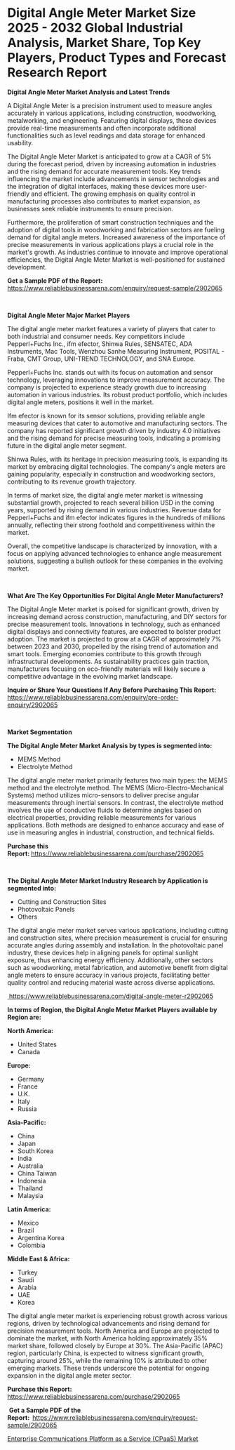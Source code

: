 <p><h1>Digital Angle Meter Market Size 2025 - 2032 Global Industrial Analysis, Market Share, Top Key Players, Product Types and Forecast Research Report</h1></p><p><strong>Digital Angle Meter Market Analysis and Latest Trends</strong></p>
<p><p>A Digital Angle Meter is a precision instrument used to measure angles accurately in various applications, including construction, woodworking, metalworking, and engineering. Featuring digital displays, these devices provide real-time measurements and often incorporate additional functionalities such as level readings and data storage for enhanced usability.</p><p>The Digital Angle Meter Market is anticipated to grow at a CAGR of 5% during the forecast period, driven by increasing automation in industries and the rising demand for accurate measurement tools. Key trends influencing the market include advancements in sensor technologies and the integration of digital interfaces, making these devices more user-friendly and efficient. The growing emphasis on quality control in manufacturing processes also contributes to market expansion, as businesses seek reliable instruments to ensure precision.</p><p>Furthermore, the proliferation of smart construction techniques and the adoption of digital tools in woodworking and fabrication sectors are fueling demand for digital angle meters. Increased awareness of the importance of precise measurements in various applications plays a crucial role in the market's growth. As industries continue to innovate and improve operational efficiencies, the Digital Angle Meter Market is well-positioned for sustained development.</p></p>
<p><strong>Get a Sample PDF of the Report:&nbsp;</strong> <a href="https://www.reliablebusinessarena.com/enquiry/request-sample/2902065?utm_campaign=2868&utm_medium=2&utm_source=Github&utm_content=ia&utm_term=11032025&utm_id=digital-angle-meter">https://www.reliablebusinessarena.com/enquiry/request-sample/2902065</a></p>
<p>&nbsp;</p>
<p><strong>Digital Angle Meter Major Market Players</strong></p>
<p><p>The digital angle meter market features a variety of players that cater to both industrial and consumer needs. Key competitors include Pepperl+Fuchs Inc., ifm efector, Shinwa Rules, SENSATEC, ADA Instruments, Mac Tools, Wenzhou Sanhe Measuring Instrument, POSITAL - Fraba, CMT Group, UNI-TREND TECHNOLOGY, and SNA Europe. </p><p>Pepperl+Fuchs Inc. stands out with its focus on automation and sensor technology, leveraging innovations to improve measurement accuracy. The company is projected to experience steady growth due to increasing automation in various industries. Its robust product portfolio, which includes digital angle meters, positions it well in the market.</p><p>Ifm efector is known for its sensor solutions, providing reliable angle measuring devices that cater to automotive and manufacturing sectors. The company has reported significant growth driven by industry 4.0 initiatives and the rising demand for precise measuring tools, indicating a promising future in the digital angle meter segment.</p><p>Shinwa Rules, with its heritage in precision measuring tools, is expanding its market by embracing digital technologies. The company's angle meters are gaining popularity, especially in construction and woodworking sectors, contributing to its revenue growth trajectory.</p><p>In terms of market size, the digital angle meter market is witnessing substantial growth, projected to reach several billion USD in the coming years, supported by rising demand in various industries. Revenue data for Pepperl+Fuchs and ifm efector indicates figures in the hundreds of millions annually, reflecting their strong foothold and competitiveness within the market.</p><p>Overall, the competitive landscape is characterized by innovation, with a focus on applying advanced technologies to enhance angle measurement solutions, suggesting a bullish outlook for these companies in the evolving market.</p></p>
<p>&nbsp;</p>
<p><strong>What Are The Key Opportunities For Digital Angle Meter Manufacturers?</strong></p>
<p><p>The Digital Angle Meter market is poised for significant growth, driven by increasing demand across construction, manufacturing, and DIY sectors for precise measurement tools. Innovations in technology, such as enhanced digital displays and connectivity features, are expected to bolster product adoption. The market is projected to grow at a CAGR of approximately 7% between 2023 and 2030, propelled by the rising trend of automation and smart tools. Emerging economies contribute to this growth through infrastructural developments. As sustainability practices gain traction, manufacturers focusing on eco-friendly materials will likely secure a competitive advantage in the evolving market landscape.</p></p>
<p><strong>Inquire or Share Your Questions If Any Before Purchasing This Report:</strong> <a href="https://www.reliablebusinessarena.com/enquiry/pre-order-enquiry/2902065?utm_campaign=2868&utm_medium=2&utm_source=Github&utm_content=ia&utm_term=11032025&utm_id=digital-angle-meter">https://www.reliablebusinessarena.com/enquiry/pre-order-enquiry/2902065</a></p>
<p>&nbsp;</p>
<p><strong>Market Segmentation</strong></p>
<p><strong>The Digital Angle Meter Market Analysis by types is segmented into:</strong></p>
<p><ul><li>MEMS Method</li><li>Electrolyte Method</li></ul></p>
<p><p>The digital angle meter market primarily features two main types: the MEMS method and the electrolyte method. The MEMS (Micro-Electro-Mechanical Systems) method utilizes micro-sensors to deliver precise angular measurements through inertial sensors. In contrast, the electrolyte method involves the use of conductive fluids to determine angles based on electrical properties, providing reliable measurements for various applications. Both methods are designed to enhance accuracy and ease of use in measuring angles in industrial, construction, and technical fields.</p></p>
<p><strong>Purchase this Report:&nbsp;</strong><a href="https://www.reliablebusinessarena.com/purchase/2902065?utm_campaign=2868&utm_medium=2&utm_source=Github&utm_content=ia&utm_term=11032025&utm_id=digital-angle-meter">https://www.reliablebusinessarena.com/purchase/2902065</a></p>
<p>&nbsp;</p>
<p><strong>The Digital Angle Meter Market Industry Research by Application is segmented into:</strong></p>
<p><ul><li>Cutting and Construction Sites</li><li>Photovoltaic Panels</li><li>Others</li></ul></p>
<p><p>The digital angle meter market serves various applications, including cutting and construction sites, where precision measurement is crucial for ensuring accurate angles during assembly and installation. In the photovoltaic panel industry, these devices help in aligning panels for optimal sunlight exposure, thus enhancing energy efficiency. Additionally, other sectors such as woodworking, metal fabrication, and automotive benefit from digital angle meters to ensure accuracy in various projects, facilitating better quality control and reducing material waste across diverse applications.</p></p>
<p><a href="https://www.reliablebusinessarena.com/digital-angle-meter-r2902065?utm_campaign=2868&utm_medium=2&utm_source=Github&utm_content=ia&utm_term=11032025&utm_id=digital-angle-meter">&nbsp;https://www.reliablebusinessarena.com/digital-angle-meter-r2902065</a></p>
<p><strong>In terms of Region, the Digital Angle Meter Market Players available by Region are:</strong></p>
<p>
    <p> <strong> North America: </strong>
        <ul>
            <li>United States</li>
            <li>Canada</li>
        </ul>
        </p> 
    <p> <strong> Europe: </strong>
        <ul>
            <li>Germany</li>
            <li>France</li>
            <li>U.K.</li>
            <li>Italy</li>
            <li>Russia</li>
        </ul>
        </p> 
    <p> <strong> Asia-Pacific: </strong>
        <ul>
            <li>China</li>
            <li>Japan</li>
            <li>South Korea</li>
            <li>India</li>
            <li>Australia</li>
            <li>China Taiwan</li>
            <li>Indonesia</li>
            <li>Thailand</li>
            <li>Malaysia</li>
        </ul>
        </p> 
    <p> <strong> Latin America: </strong>
        <ul>
            <li>Mexico</li>
            <li>Brazil</li>
            <li>Argentina Korea</li>
            <li>Colombia</li>
        </ul>
        </p> 
    <p> <strong> Middle East & Africa: </strong>
        <ul>
            <li>Turkey</li>
            <li>Saudi</li>
            <li>Arabia</li>
            <li>UAE</li>
            <li>Korea</li>
        </ul>
    </p>
    </p>
<p><p>The digital angle meter market is experiencing robust growth across various regions, driven by technological advancements and rising demand for precision measurement tools. North America and Europe are projected to dominate the market, with North America holding approximately 35% market share, followed closely by Europe at 30%. The Asia-Pacific (APAC) region, particularly China, is expected to witness significant growth, capturing around 25%, while the remaining 10% is attributed to other emerging markets. These trends underscore the potential for ongoing expansion in the digital angle meter sector.</p></p>
<p><strong>Purchase this Report: </strong><a href="https://www.reliablebusinessarena.com/purchase/2902065?utm_campaign=2868&utm_medium=2&utm_source=Github&utm_content=ia&utm_term=11032025&utm_id=digital-angle-meter">https://www.reliablebusinessarena.com/purchase/2902065</a></p>
<p>&nbsp;<strong>Get a Sample PDF of the Report:&nbsp;&nbsp;</strong><a href="https://www.reliablebusinessarena.com/enquiry/request-sample/2902065?utm_campaign=2868&utm_medium=2&utm_source=Github&utm_content=ia&utm_term=11032025&utm_id=digital-angle-meter">https://www.reliablebusinessarena.com/enquiry/request-sample/2902065</a></p>
<p><strong></strong></p>
<p><p><a href="https://github.com/alablisepah/Market-Research-Report-List-1/blob/main/enterprise-communications-platform-as-a-service-cpaas-market.md?utm_campaign=2868&utm_medium=2&utm_source=Github&utm_content=ia&utm_term=11032025&utm_id=digital-angle-meter">Enterprise Communications Platform as a Service (CPaaS) Market</a></p></p>